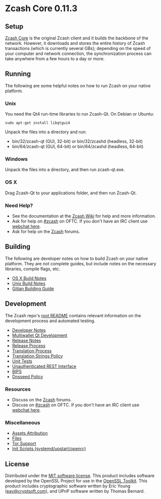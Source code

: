 Zcash Core 0.11.3
=====================

Setup
---------------------
[Zcash Core](https://z.cash/) is the original Zcash client and it builds the backbone of the network. However, it downloads and stores the entire history of Zcash transactions (which is currently several GBs); depending on the speed of your computer and network connection, the synchronization process can take anywhere from a few hours to a day or more.

Running
---------------------
The following are some helpful notes on how to run Zcash on your native platform.

### Unix

You need the Qt4 run-time libraries to run Zcash-Qt. On Debian or Ubuntu:

	sudo apt-get install libqtgui4

Unpack the files into a directory and run:

- bin/32/zcash-qt (GUI, 32-bit) or bin/32/zcashd (headless, 32-bit)
- bin/64/zcash-qt (GUI, 64-bit) or bin/64/zcashd (headless, 64-bit)



### Windows

Unpack the files into a directory, and then run zcash-qt.exe.

### OS X

Drag Zcash-Qt to your applications folder, and then run Zcash-Qt.

### Need Help?

* See the documentation at the [Zcash Wiki](https://github.com/Electric-Coin-Company/zcash/wiki)
for help and more information.
* Ask for help on [#zcash](https://webchat.oftc.net/?channels=zcash) on OFTC. If you don't have an IRC client use [webchat here](https://webchat.oftc.net/?channels=zcash).
* Ask for help on the [Zcash](https://forum.z.cash/) forums.

Building
---------------------
The following are developer notes on how to build Zcash on your native platform. They are not complete guides, but include notes on the necessary libraries, compile flags, etc.

- [OS X Build Notes](build-osx.md)
- [Unix Build Notes](build-unix.md)
- [Gitian Building Guide](gitian-building.md)

Development
---------------------
The Zcash repo's [root README](https://github.com/Electric-Coin-Company/zcash/blob/zc.v0.11.2.latest/README.md) contains relevant information on the development process and automated testing.

- [Developer Notes](developer-notes.md)
- [Multiwallet Qt Development](multiwallet-qt.md)
- [Release Notes](release-notes.md)
- [Release Process](release-process.md)
- [Translation Process](translation_process.md)
- [Translation Strings Policy](translation_strings_policy.md)
- [Unit Tests](unit-tests.md)
- [Unauthenticated REST Interface](REST-interface.md)
- [BIPS](bips.md)
- [Dnsseed Policy](dnsseed-policy.md)

### Resources
* Discuss on the [Zcash](https://forum.z.cash/) forums.
* Discuss on [#zcash](https://webchat.oftc.net/?channels=zcash) on OFTC. If you don't have an IRC client use [webchat here](https://webchat.oftc.net/?channels=zcash).

### Miscellaneous
- [Assets Attribution](assets-attribution.md)
- [Files](files.md)
- [Tor Support](tor.md)
- [Init Scripts (systemd/upstart/openrc)](init.md)

License
---------------------
Distributed under the [MIT software license](http://www.opensource.org/licenses/mit-license.php).
This product includes software developed by the OpenSSL Project for use in the [OpenSSL Toolkit](https://www.openssl.org/). This product includes
cryptographic software written by Eric Young ([eay@cryptsoft.com](mailto:eay@cryptsoft.com)), and UPnP software written by Thomas Bernard.
